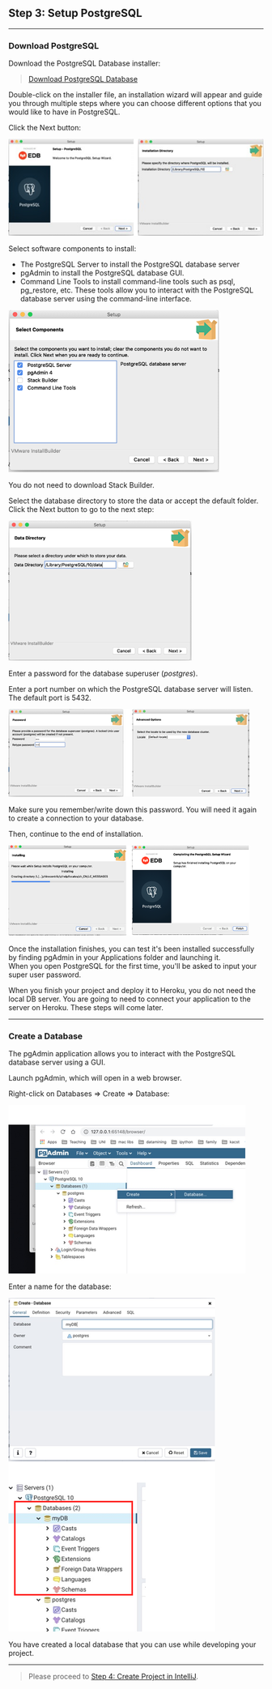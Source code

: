 ## Step 3: Setup PostgreSQL

---

### Download PostgreSQL

Download the PostgreSQL Database installer:

> [Download PostgreSQL Database](https://www.enterprisedb.com/downloads/postgres-postgresql-downloads)

Double-click on the installer file, an installation wizard will appear and guide you through multiple steps where you 
can choose different options that you would like to have in PostgreSQL.

Click the Next button:

![](resources/3_postgresql_setup_1.png)

Select software components to install:

- The PostgreSQL Server to install the PostgreSQL database server
- pgAdmin to install the PostgreSQL database GUI.
- Command Line Tools to install command-line tools such as psql, pg_restore, etc. These tools allow you to interact 
  with the PostgreSQL database server using the command-line interface.

![](resources/3_postgresql_setup_2.png)

You do not need to download Stack Builder.

Select the database directory to store the data or accept the default folder. Click the Next button to go to the next 
step:

![](resources/3_postgresql_setup_3.png)

Enter a password for the database superuser (*postgres*).

Enter a port number on which the PostgreSQL database server will listen. The default port is 5432.

![](resources/3_postgresql_setup_4.png)

Make sure you remember/write down this password. You will need it again to create a connection to your database.

Then, continue to the end of installation.

![](resources/3_postgresql_setup_5.png)

Once the installation finishes, you can test it's been installed successfully by finding pgAdmin in your Applications 
folder and launching it.  
When you open PostgreSQL for the first time, you'll be asked to input your super user password.

When you finish your project and deploy it to Heroku, you do not need the local DB server. You are going to need to 
connect your application to the server on Heroku. These steps will come later.

---

### Create a Database

The pgAdmin application allows you to interact with the PostgreSQL database server using a GUI.

Launch pgAdmin, which will open in a web browser.

Right-click on Databases => Create => Database:

![](resources/3_postgresql_setup_6.png)

Enter a name for the database:

![](resources/3_postgresql_setup_7.png)

You have created a local database that you can use while developing your project.

---

> Please proceed to [Step 4: Create Project in IntelliJ](4_create_project.md).
